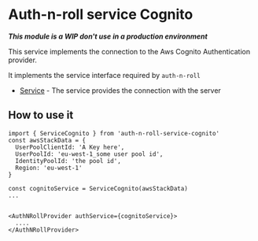 # Auth-n-roll service Cognito

***This module is a WIP don't use in a production environment***

This service implements the connection to the Aws Cognito Authentication provider.

It implements the service interface required by `auth-n-roll`

* [Service](../auth-n-roll/docs/service.md) - The service provides the connection with the server

## How to use it

```
import { ServiceCognito } from 'auth-n-roll-service-cognito'
const awsStackData = {
  UserPoolClientId: 'A Key here',
  UserPoolId: 'eu-west-1_some user pool id',
  IdentityPoolId: 'the pool id',
  Region: 'eu-west-1'
}

const cognitoService = ServiceCognito(awsStackData)
...


<AuthNRollProvider authService={cognitoService}>
  ....
</AuthNRollProvider>



